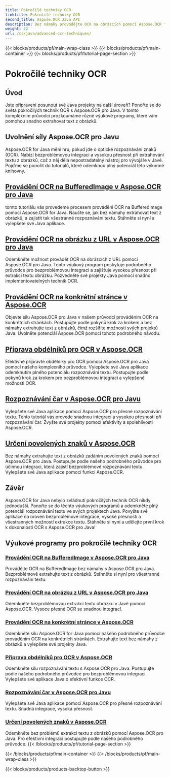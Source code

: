 ```yaml
---
title: Pokročilé techniky OCR
linktitle: Pokročilé techniky OCR
second_title: Aspose.OCR Java API
description: Bez námahy provádějte OCR na obrázcích pomocí Aspose.OCR for Java. Extrahujte text bez problémů s vysokou přesností. Vylepšete své projekty Java pomocí všestranného rozpoznávání textu.
weight: 22
url: /cs/java/advanced-ocr-techniques/
---
```


{{< blocks/products/pf/main-wrap-class >}}
{{< blocks/products/pf/main-container >}}
{{< blocks/products/pf/tutorial-page-section >}}

# Pokročilé techniky OCR

## Úvod

Jste připraveni posunout své Java projekty na další úroveň? Ponořte se do světa pokročilých technik OCR s Aspose.OCR pro Java. V tomto komplexním průvodci prozkoumáme různé výukové programy, které vám pomohou snadno extrahovat text z obrázků.

## Uvolnění síly Aspose.OCR pro Javu

Aspose.OCR for Java mění hru, pokud jde o optické rozpoznávání znaků (OCR). Nabízí bezproblémovou integraci a vysokou přesnost při extrahování textu z obrázků, což z něj dělá nepostradatelný nástroj pro vývojáře v Javě. Pojďme se ponořit do tutoriálů, které odemknou plný potenciál této výkonné knihovny.

## [Provádění OCR na BufferedImage v Aspose.OCR pro Java](./perform-ocr-buffered-image/)

tomto tutoriálu vás provedeme procesem provádění OCR na BufferedImage pomocí Aspose.OCR for Java. Naučte se, jak bez námahy extrahovat text z obrázků, a zajistit tak všestranné rozpoznávání textu. Stáhněte si nyní a vylepšete své Java aplikace.

## [Provádění OCR na obrázku z URL v Aspose.OCR pro Java](./perform-ocr-image-from-url/)

Odemkněte možnost provádět OCR na obrázcích z URL pomocí Aspose.OCR pro Java. Tento výukový program poskytuje podrobného průvodce pro bezproblémovou integraci a zajišťuje vysokou přesnost při extrakci textu obrázku. Pozvedněte své projekty Java pomocí snadno implementovatelných technik OCR.

## [Provádění OCR na konkrétní stránce v Aspose.OCR](./perform-ocr-on-page/)

Objevte sílu Aspose.OCR pro Java v našem průvodci prováděním OCR na konkrétních stránkách. Postupujte podle pokynů krok za krokem a bez námahy extrahujte text z obrázků, čímž rozšíříte možnosti svých projektů Java. Uvolněte potenciál Aspose.OCR pomocí tohoto podrobného návodu.

## [Příprava obdélníků pro OCR v Aspose.OCR](./prepare-rectangles-for-ocr/)

Efektivně připravte obdélníky pro OCR pomocí Aspose.OCR pro Java pomocí našeho komplexního průvodce. Vylepšete své Java aplikace odemknutím plného potenciálu rozpoznávání textu. Postupujte podle pokynů krok za krokem pro bezproblémovou integraci a vylepšené možnosti OCR.

## [Rozpoznávání čar v Aspose.OCR pro Javu](./recognize-lines/)

Vylepšete své Java aplikace pomocí Aspose.OCR pro přesné rozpoznávání textu. Tento tutoriál vás provede snadnou integrací a vysokou přesností při rozpoznávání čar. Zvyšte své projekty pomocí efektivity a spolehlivosti Aspose.OCR.

## [Určení povolených znaků v Aspose.OCR](./specify-allowed-characters/)

Bez námahy extrahujte text z obrázků zadáním povolených znaků pomocí Aspose.OCR pro Java. Postupujte podle našeho podrobného průvodce pro účinnou integraci, která zajistí bezproblémové rozpoznávání textu. Vylepšete své Java aplikace pomocí funkcí Aspose.OCR.

## Závěr

Aspose.OCR for Java nebylo zvládnutí pokročilých technik OCR nikdy jednodušší. Ponořte se do těchto výukových programů a odemkněte plný potenciál rozpoznávání textu ve svých projektech Java. Povyšte své aplikace na úroveň bezproblémové integrace, vysoké přesnosti a všestranných možností extrakce textu. Stáhněte si nyní a udělejte první krok k dokonalosti OCR s Aspose.OCR pro Java!
## Výukové programy pro pokročilé techniky OCR
### [Provádění OCR na BufferedImage v Aspose.OCR pro Java](./perform-ocr-buffered-image/)
Provádějte OCR na BufferedImage bez námahy s Aspose.OCR pro Java. Bezproblémově extrahujte text z obrázků. Stáhněte si nyní pro všestranné rozpoznávání textu.
### [Provádění OCR na obrázku z URL v Aspose.OCR pro Java](./perform-ocr-image-from-url/)
Odemkněte bezproblémovou extrakci textu obrázku v Javě pomocí Aspose.OCR. Vysoce přesné OCR se snadnou integrací.
### [Provádění OCR na konkrétní stránce v Aspose.OCR](./perform-ocr-on-page/)
Odemkněte sílu Aspose.OCR for Java pomocí našeho podrobného průvodce prováděním OCR na konkrétních stránkách. Extrahujte text bez námahy z obrázků a vylepšete své projekty Java.
### [Příprava obdélníků pro OCR v Aspose.OCR](./prepare-rectangles-for-ocr/)
Odemkněte sílu rozpoznávání textu s Aspose.OCR pro Java. Postupujte podle našeho podrobného průvodce pro bezproblémovou integraci. Vylepšete své aplikace Java o efektivní funkce OCR.
### [Rozpoznávání čar v Aspose.OCR pro Javu](./recognize-lines/)
Vylepšete své Java aplikace pomocí Aspose.OCR pro přesné rozpoznávání textu. Snadná integrace, vysoká přesnost.
### [Určení povolených znaků v Aspose.OCR](./specify-allowed-characters/)
Odemkněte bez problémů extrakci textu z obrázků pomocí Aspose.OCR pro Java. Pro efektivní integraci postupujte podle našeho podrobného průvodce.
{{< /blocks/products/pf/tutorial-page-section >}}

{{< /blocks/products/pf/main-container >}}
{{< /blocks/products/pf/main-wrap-class >}}

{{< blocks/products/products-backtop-button >}}
